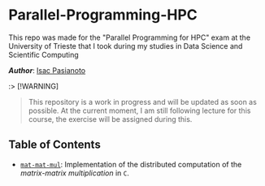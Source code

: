 # Parallel-Programming-HPC
This repo was made for the "Parallel Programming for HPC" exam at the University of Trieste that I took during my studies in Data Science and Scientific Computing

***Author***: [Isac Pasianoto](https://github.com/IsacPasianotto/)


:> [!WARNING]
> This repository is a work in progress and will be updated as soon as possible.
> At the current moment, I am still following lecture for this course, the exercise will be 
> assigned during this. 


## Table of Contents

- [`mat-mat-mul`](./mat-mat-mul): Implementation of the distributed computation of the *matrix-matrix multiplication* in `C`. 
